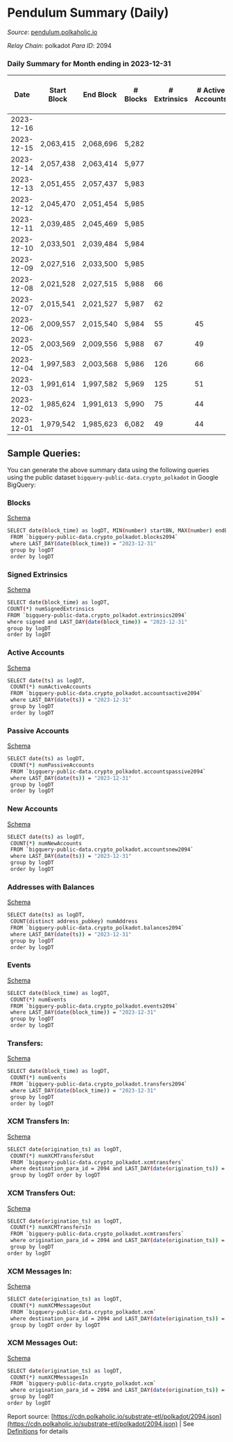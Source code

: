 # Pendulum Summary (Daily)

_Source_: [pendulum.polkaholic.io](https://pendulum.polkaholic.io)

*Relay Chain*: polkadot
*Para ID*: 2094



### Daily Summary for Month ending in 2023-12-31


| Date    | Start Block | End Block | # Blocks | # Extrinsics | # Active Accounts | # Passive Accounts | # New Accounts | # Addresses | # Events  | # Transfers ($USD) | # XCM Transfers In ($USD) | # XCM Transfers Out ($USD) | # XCM In | # XCM Out | Issues |
|---------|-------------|-----------|----------|--------------|-------------------|--------------------|----------------|-------------|-----------|--------------------|---------------------------|----------------------------|----------|-----------|--------|
| 2023-12-16 |  |  |  |  |  |  |  |  |  |   |   |   |  |  |  |
| 2023-12-15 | 2,063,415 | 2,068,696 | 5,282 |  |  |  |  |  |  |   |   |   | 2 | 2 |  |
| 2023-12-14 | 2,057,438 | 2,063,414 | 5,977 |  |  |  |  |  |  |   |   |   |  |  |  |
| 2023-12-13 | 2,051,455 | 2,057,437 | 5,983 |  |  |  |  |  |  |   |   |   |  |  |  |
| 2023-12-12 | 2,045,470 | 2,051,454 | 5,985 |  |  |  |  |  |  |   |   |   |  | 1 |  |
| 2023-12-11 | 2,039,485 | 2,045,469 | 5,985 |  |  |  |  |  |  |   |   |   |  | 4 |  |
| 2023-12-10 | 2,033,501 | 2,039,484 | 5,984 |  |  |  |  | 1,632 |  |   |   |   |  |  |  |
| 2023-12-09 | 2,027,516 | 2,033,500 | 5,985 |  |  |  |  | 1,631 |  |   | 3 ($0.07) |   | 4 |  |  |
| 2023-12-08 | 2,021,528 | 2,027,515 | 5,988 | 66 |  |  |  | 1,630 | 12,862 | 12  |   |   | 2 |  |  |
| 2023-12-07 | 2,015,541 | 2,021,527 | 5,987 | 62 |  |  |  | 1,628 | 12,496 | 6  |   |   |  |  |  |
| 2023-12-06 | 2,009,557 | 2,015,540 | 5,984 | 55 | 45 | 3 | 2 | 1,626 | 12,513 | 16  |   |   |  | 2 |  |
| 2023-12-05 | 2,003,569 | 2,009,556 | 5,988 | 67 | 49 | 6 | 5 | 1,624 | 12,501 | 20  |   |   |  |  |  |
| 2023-12-04 | 1,997,583 | 2,003,568 | 5,986 | 126 | 66 | 29 | 7 | 1,620 | 12,958 | 56  |   |   |  |  |  |
| 2023-12-03 | 1,991,614 | 1,997,582 | 5,969 | 125 | 51 | 48 | 6 | 1,614 | 12,885 | 63  |   |   |  |  |  |
| 2023-12-02 | 1,985,624 | 1,991,613 | 5,990 | 75 | 44 | 1 | 2 | 1,608 | 12,577 | 10  |   |   |  |  |  |
| 2023-12-01 | 1,979,542 | 1,985,623 | 6,082 | 49 | 44 | 2 |  | 1,606 | 12,546 | 12  |   |   |  |  |  |

## Sample Queries:
You can generate the above summary data using the following queries using the public dataset `bigquery-public-data.crypto_polkadot` in Google BigQuery:


### Blocks 

[Schema](https://github.com/colorfulnotion/substrate-etl/blob/main/schema/blocks.json)

```bash
SELECT date(block_time) as logDT, MIN(number) startBN, MAX(number) endBN, COUNT(*) numBlocks 
 FROM `bigquery-public-data.crypto_polkadot.blocks2094`  
 where LAST_DAY(date(block_time)) = "2023-12-31" 
 group by logDT 
 order by logDT
```

### Signed Extrinsics 

[Schema](https://github.com/colorfulnotion/substrate-etl/blob/main/schema/extrinsics.json)

```bash
SELECT date(block_time) as logDT, 
COUNT(*) numSignedExtrinsics 
FROM `bigquery-public-data.crypto_polkadot.extrinsics2094`  
where signed and LAST_DAY(date(block_time)) = "2023-12-31" 
group by logDT 
order by logDT
```

### Active Accounts 

[Schema](https://github.com/colorfulnotion/substrate-etl/blob/main/schema/accountsactive.json)

```bash
SELECT date(ts) as logDT, 
 COUNT(*) numActiveAccounts 
 FROM `bigquery-public-data.crypto_polkadot.accountsactive2094` 
 where LAST_DAY(date(ts)) = "2023-12-31" 
 group by logDT 
 order by logDT
```

### Passive Accounts 

[Schema](https://github.com/colorfulnotion/substrate-etl/blob/main/schema/accountspassive.json)

```bash
SELECT date(ts) as logDT, 
 COUNT(*) numPassiveAccounts 
 FROM `bigquery-public-data.crypto_polkadot.accountspassive2094` 
 where LAST_DAY(date(ts)) = "2023-12-31" 
 group by logDT 
 order by logDT
```

### New Accounts 

[Schema](https://github.com/colorfulnotion/substrate-etl/blob/main/schema/accountsnew.json)

```bash
SELECT date(ts) as logDT, 
 COUNT(*) numNewAccounts 
 FROM `bigquery-public-data.crypto_polkadot.accountsnew2094` 
 where LAST_DAY(date(ts)) = "2023-12-31" 
 group by logDT
 order by logDT
```

### Addresses with Balances 

[Schema](https://github.com/colorfulnotion/substrate-etl/blob/main/schema/balances.json)

```bash
SELECT date(ts) as logDT,
 COUNT(distinct address_pubkey) numAddress 
 FROM `bigquery-public-data.crypto_polkadot.balances2094` 
 where LAST_DAY(date(ts)) = "2023-12-31" 
 group by logDT 
 order by logDT
```

### Events 

[Schema](https://github.com/colorfulnotion/substrate-etl/blob/main/schema/events.json)

```bash
SELECT date(block_time) as logDT, 
 COUNT(*) numEvents 
 FROM `bigquery-public-data.crypto_polkadot.events2094` 
 where LAST_DAY(date(block_time)) = "2023-12-31" 
 group by logDT 
 order by logDT
```

### Transfers:

[Schema](https://github.com/colorfulnotion/substrate-etl/blob/main/schema/transfers.json)

```bash
SELECT date(block_time) as logDT, 
 COUNT(*) numEvents 
 FROM `bigquery-public-data.crypto_polkadot.transfers2094` 
 where LAST_DAY(date(block_time)) = "2023-12-31" 
 group by logDT 
 order by logDT
```

### XCM Transfers In: 

[Schema](https://github.com/colorfulnotion/substrate-etl/blob/main/schema/xcmtransfers.json)

```bash
SELECT date(origination_ts) as logDT, 
 COUNT(*) numXCMTransfersOut 
 FROM `bigquery-public-data.crypto_polkadot.xcmtransfers` 
 where destination_para_id = 2094 and LAST_DAY(date(origination_ts)) = "2023-12-31" 
 group by logDT order by logDT
```

### XCM Transfers Out: 

[Schema](https://github.com/colorfulnotion/substrate-etl/blob/main/schema/xcmtransfers.json)

```bash
SELECT date(origination_ts) as logDT, 
 COUNT(*) numXCMTransfersIn 
 FROM `bigquery-public-data.crypto_polkadot.xcmtransfers` 
 where origination_para_id = 2094 and LAST_DAY(date(origination_ts)) = "2023-12-31" 
 group by logDT 
order by logDT
```

### XCM Messages In: 

[Schema](https://github.com/colorfulnotion/substrate-etl/blob/main/schema/xcm.json)

```bash
SELECT date(origination_ts) as logDT, 
 COUNT(*) numXCMMessagesOut 
 FROM `bigquery-public-data.crypto_polkadot.xcm` 
 where destination_para_id = 2094 and LAST_DAY(date(origination_ts)) = "2023-12-31" 
 group by logDT order by logDT
```

### XCM Messages Out: 

[Schema](https://github.com/colorfulnotion/substrate-etl/blob/main/schema/xcm.json)

```bash
SELECT date(origination_ts) as logDT, 
 COUNT(*) numXCMMessagesIn 
 FROM `bigquery-public-data.crypto_polkadot.xcm` 
 where origination_para_id = 2094 and LAST_DAY(date(origination_ts)) = "2023-12-31" 
 group by logDT 
order by logDT
```


Report source: [https://cdn.polkaholic.io/substrate-etl/polkadot/2094.json](https://cdn.polkaholic.io/substrate-etl/polkadot/2094.json) | See [Definitions](/DEFINITIONS.md) for details
